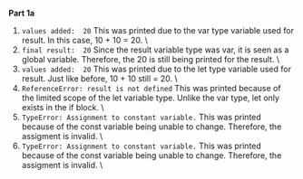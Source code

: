 **Part 1a**
1. `values added:  20` This was printed due to the var type variable used for result. In this case, 10 + 10 = 20. \
2. `final result:  20` Since the result variable type was var, it is seen as a global variable. Therefore, the 20 is still being printed for the result. \
3. `values added:  20` This was printed due to the let type variable used for result. Just like before, 10 + 10 still = 20. \
4. `ReferenceError: result is not defined` This was printed because of the limited scope of the let variable type. Unlike the var type, let only exists in the if block. \
5. `TypeError: Assignment to constant variable.` This was printed because of the const variable being unable to change. Therefore, the assigment is invalid. \
6. `TypeError: Assignment to constant variable.` This was printed because of the const variable being unable to change. Therefore, the assigment is invalid. \

